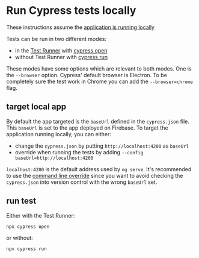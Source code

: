 # Run Cypress tests locally

These instructions assume the [application is running locally](../how-to/run-the-application-locally.md)

Tests can be run in two different modes:

- in the [Test Runner](https://docs.cypress.io/guides/core-concepts/test-runner.html) with [cypress open](https://docs.cypress.io/guides/guides/module-api.html#cypress-open)
- without Test Runner with [cypress run](https://docs.cypress.io/guides/guides/module-api.html#cypress-run)

These modes have some options which are relevant to both modes. One is the `--browser` option. Cypress' default browser is Electron. To be completely sure the test work in Chrome you can add the `--browser=chrome` flag.

## target local app

By default the app targeted is the `baseUrl` defined in the `cypress.json` file. This `baseUrl` is set to the app deployed on Firebase. To target the application running locally, you can either:

- change the `cypress.json` by putting `http://localhost:4200` as `baseUrl`
- override when running the tests by adding `--config baseUrl=http://localhost:4200`

`localhost:4200` is the default address used by `ng serve`. It's recommended to use the [command line override](https://docs.cypress.io/guides/references/configuration.html#Command-Line) since you want to avoid checking the `cypress.json` into version control with the wrong `baseUrl` set.

## run test

Either with the Test Runner:

```
npx cypress open
```

or without:

```
npx cypress run
```